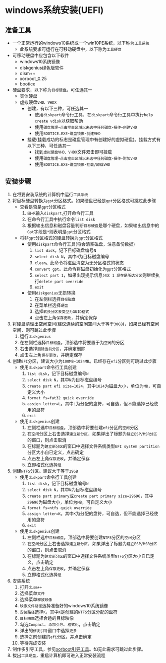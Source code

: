 # windows系统安装(UEFI) 

## 准备工具 
* 一个正常运行的windows10系统或一个win10PE系统，以下称为`工具系统`
    * 此系统要求可运行在可移动硬盘中，以下称为`工具硬盘`
* 可移动硬盘中应包含以下软件 
    * windows10系统镜像
    * diskgenius绿色版软件 
    * dism++
    * xorboot_0.25
    * bootice
* 硬盘要求，以下称为`目标硬盘`。可任选其一
    * 实体硬盘
    * 虚拟硬盘`VHD、VHDX`
        * 创建，有以下三种，可任选其一
            * 使用`diskpart`命令行工具，在`diskpart`命令行工具中执行`help create vdisk`以获取帮助
            * 使用`磁盘管理`-`点击空白区域以未选中任何磁盘`-`操作`-`创建VHD`
            * 使用`BOOTICE.EXE`-`磁盘镜像`-`创建VHD`
        * 挂载(挂载成功的标志是磁盘管理中有创建好的虚拟硬盘)。挂载方式有以下三种，可任选其一
            * 找到`虚拟硬盘VHD、VHDX`文件双击即可挂载
            * 使用`磁盘管理`-`点击空白区域以未选中任何磁盘`-`操作`-`附加VHD`
            * 使用`BOOTICE.EXE`-`磁盘镜像`-`挂载/卸载VHD`

## 安装步骤
1. 在将要安装系统的计算机中运行`工具系统`
1. 将目标硬盘转换为`gpt`分区格式。如果硬盘已经是`gpt`分区格式可跳过此步骤
    * 查看是否是`gpt`分区格式
        1. `田+R`输入`diskpart`,打开命令行工具
        1. 在命令行工具中执行命令`list disk`
        1. 根据输出信息和磁盘容量判断`目标硬盘`是哪个硬盘，如果输出信息中的`Gpt`字段是`*`则表明是`gpt`分区格式
    * 将非`gpt`分区格式的硬盘转换为`gpt`分区格式
        * 使用`diskpart`命令行工具(将会清空磁盘，注意备份数据)
            1. `list disk`，记下目标磁盘编号`N`
            1. `select disk N`，其中`N`为目标磁盘编号
            1. `clean`。此命令将磁盘清空为无分区格式的状态
            1. `convert gpt`。此命令将磁盘初始化为`gpt`分区格式
            1. `select part 1`，如果出现提示信息`分区 1 现在是所选分区`则继续执行`delete part override`
            1. `exit`
        * 使用`diskgenius`无损转换
            1. 在左侧栏选择`目标磁盘`
            1. 在菜单栏选择`硬盘`
            1. 选择`转换分区表类型为GUID格式`
            1. 点击左上角`保存更改`，并确定保存
1. 将硬盘清理出空闲空间(建议连续的空闲空间大于等于`30GB`)，如果已经有空闲空间，则可跳过此步骤
    1. 运行`diskgenius`
    1. 在左侧栏选择`目标磁盘`，顶部选中将要置于为`空闲`的分区
    1. 右击选择`删除当前分区`，并确定删除
    1. 点击左上角`保存更改`，并确定保存
1. 创建`EFI`分区，建议大小为`100MB~1024MB`。已经存在`efi`分区则可跳过此步骤
    * 使用`diskpart`命令行工具创建
        1. `list disk`，记下目标磁盘编号`N`
        1. `select disk N`，其中`N`为目标磁盘编号
        1. `create part efi size=1024`，其中`1024`为磁盘大小，单位为`MB`，可自定义大小
        1. `format fs=fat32 quick override`
        1. `assign letter=L`。其中`L`为分配的盘符，可自选，但不能选择已经使用的盘符
        1. `exit`
    * 使用`diskgenius`创建
        1. 左侧栏选中`目标磁盘`，顶部选中将要创建`efi`分区的`空闲`分区
        1. 在`空闲`分区上右击选择`建立新分区`，如果弹出了标题为`建立ESP/MSR分区`的窗口，则点击取消
        1. 在标题为`建立新分区`的窗口中选择文件系统类型`EFI system partition`分区大小自已定义，点击确定
        1. 点击左上角`保存更改`，并确定保存
        1. 立即格式化选择`是`
1. 创建`NTFS`分区。建议大于等于`29GB`
    * 使用`diskpart`命令行工具创建
        1. `list disk`，记下目标磁盘编号`N`
        1. `select disk N`，其中`N`为目标磁盘编号
        1. `create part primary`或`create part primary size=29696`，其中`29696`为磁盘大小，单位为`MB`，可自定义大小
        1. `format fs=ntfs quick override`
        1. `assign letter=K`。其中`K`为分配的盘符，可自选，但不能选择已经使用的盘符
        1. `exit`
    * 使用`diskgenius`创建
        1. 左侧栏选中`目标磁盘`，顶部选中将要创建`NTFS`分区的`空闲`分区
        1. 在`空闲`分区上右击选择`建立新分区`，如果弹出了标题为`建立ESP/MSR分区`的窗口，则点击取消
        1. 在标题为`建立新分区`的窗口中选择文件系统类型`NTFS`分区大小自已定义，点击确定
        1. 点击左上角`保存更改`，并确定保存
        1. 立即格式化选择`是`
1. 安装系统
    1. 打开`dism++`
    1. 选择菜单`文件`
    1. 选择菜单`释放映像`
    1. `映像文件路径`选择准备好的windows10系统镜像
    1. `安装路径`选择`K`，其中`K`是创建的`NTFS`分区分配的盘符 
    1. `目标映像`选择合适的目标映像
    1. 勾选`Compact`、`添加引导`、`格式化`，点击确定
    1. 弹出的`修复引导`窗口中选择`更多`
    1. 选择之前创建的`efi`分区，并点击确定
    1. 等待完成安装
1. 制作多引导工具，参见[xorboot引导工具](./xorboot)。如无此需求可跳过此步骤。
1. 拔出`工具硬盘`，重启计算机即可进入正常安装流程
